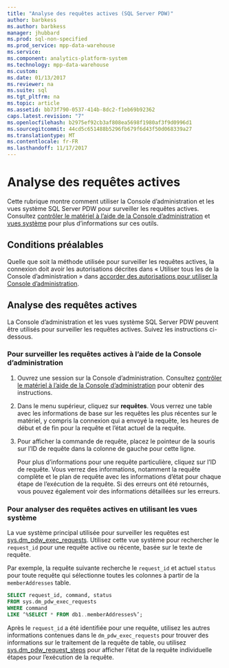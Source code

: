 ```yaml
---
title: "Analyse des requêtes actives (SQL Server PDW)"
author: barbkess
ms.author: barbkess
manager: jhubbard
ms.prod: sql-non-specified
ms.prod_service: mpp-data-warehouse
ms.service: 
ms.component: analytics-platform-system
ms.technology: mpp-data-warehouse
ms.custom: 
ms.date: 01/13/2017
ms.reviewer: na
ms.suite: sql
ms.tgt_pltfrm: na
ms.topic: article
ms.assetid: bb73f790-0537-414b-8dc2-f1eb69b92362
caps.latest.revision: "7"
ms.openlocfilehash: b2975ef92cb3af808ea5698f1980af3f9d0996d1
ms.sourcegitcommit: 44cd5c651488b5296fb679f6d43f50d068339a27
ms.translationtype: MT
ms.contentlocale: fr-FR
ms.lasthandoff: 11/17/2017
---
```

# <a name="monitoring-active-queries"></a>Analyse des requêtes actives
Cette rubrique montre comment utiliser la Console d’administration et les vues système SQL Server PDW pour surveiller les requêtes actives. Consultez [contrôler le matériel à l’aide de la Console d’administration](monitor-the-appliance-by-using-the-admin-console.md) et [vues système](tsql-system-views.md) pour plus d’informations sur ces outils.  
  
## <a name="prerequisites"></a>Conditions préalables  
Quelle que soit la méthode utilisée pour surveiller les requêtes actives, la connexion doit avoir les autorisations décrites dans « Utiliser tous les de la Console d’administration » dans [accorder des autorisations pour utiliser la Console d’administration](grant-permissions.md#grant-permissions-to-use-the-admin-console).  
  
## <a name="PermsAdminConsole"></a>Analyse des requêtes actives  
La Console d’administration et les vues système SQL Server PDW peuvent être utilisés pour surveiller les requêtes actives. Suivez les instructions ci-dessous.  
  
### <a name="to-monitor-active-queries-by-using-the-admin-console"></a>Pour surveiller les requêtes actives à l’aide de la Console d’administration  
  
1.  Ouvrez une session sur la Console d’administration. Consultez [contrôler le matériel à l’aide de la Console d’administration](monitor-the-appliance-by-using-the-admin-console.md) pour obtenir des instructions.  
  
2.  Dans le menu supérieur, cliquez sur **requêtes**. Vous verrez une table avec les informations de base sur les requêtes les plus récentes sur le matériel, y compris la connexion qui a envoyé la requête, les heures de début et de fin pour la requête et l’état actuel de la requête.  
  
3.  Pour afficher la commande de requête, placez le pointeur de la souris sur l’ID de requête dans la colonne de gauche pour cette ligne.  
  
    Pour plus d’informations pour une requête particulière, cliquez sur l’ID de requête. Vous verrez des informations, notamment la requête complète et le plan de requête avec les informations d’état pour chaque étape de l’exécution de la requête. Si des erreurs ont été retournés, vous pouvez également voir des informations détaillées sur les erreurs. <!-- MISSING LINKS See [Understanding Query Plans &#40;SQL Server PDW&#41;](../sqlpdw/understanding-query-plans-sql-server-pdw.md) for information on how to interpret the query plan information available in the Admin Console.  -->
  
### <a name="to-monitor-active-queries-by-using-the-system-views"></a>Pour analyser des requêtes actives en utilisant les vues système  
La vue système principal utilisée pour surveiller les requêtes est [sys.dm_pdw_exec_requests](../relational-databases/system-dynamic-management-views/sys-dm-pdw-exec-requests-transact-sql.md). Utilisez cette vue système pour rechercher le `request_id` pour une requête active ou récente, basée sur le texte de requête.  
  
Par exemple, la requête suivante recherche le `request_id` et actuel `status` pour toute requête qui sélectionne toutes les colonnes à partir de la `memberAddresses` table.  
  
```sql  
SELECT request_id, command, status   
FROM sys.dm_pdw_exec_requests   
WHERE command   
LIKE ‘%SELECT * FROM db1..memberAddresses%’;  
```  
  
Après le `request_id` a été identifiée pour une requête, utilisez les autres informations contenues dans le `dm_pdw_exec_requests` pour trouver des informations sur le traitement de la requête de table, ou utilisez [sys.dm_pdw_request_steps](../relational-databases/system-dynamic-management-views/sys-dm-pdw-request-steps-transact-sql.md) pour afficher l’état de la requête individuelle étapes pour l’exécution de la requête.  
  
<!-- MISSING LINKS 
## See Also  
[Common Metadata Query Examples &#40;SQL Server PDW&#41;](../sqlpdw/common-metadata-query-examples-sql-server-pdw.md)  
-->
  
